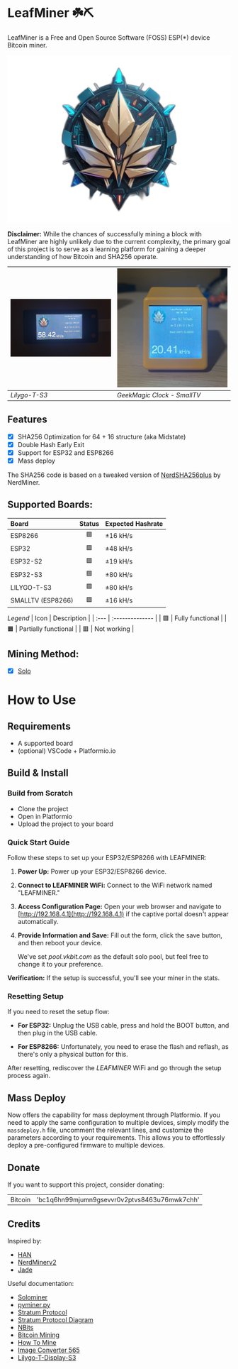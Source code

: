 # LeafMiner ☘️⛏️

LeafMiner is a Free and Open Source Software (FOSS) ESP(\*) device Bitcoin miner.

![LeafMiner Logo](.github/images/leafminer.png)

**Disclaimer:** While the chances of successfully mining a block with LeafMiner are highly unlikely due to the current complexity, the primary goal of this project is to serve as a learning platform for gaining a deeper understanding of how Bitcoin and SHA256 operate.

| ![LeafMiner on Lilygo-T-S3](.github/images/leafminer-lilygots3.png) | ![LeafMiner on GeekMagic Clock Small TV](.github/images/leafminer-geekmagicclock-smalltv.png) |
| :------------------------------------------------------------------ | :-------------------------------------------------------------------------------------------- |
| _Lilygo-T-S3_                                                       | _GeekMagic Clock - SmallTV_                                                                   |

## Features

- [x] SHA256 Optimization for 64 + 16 structure (aka Midstate)
- [x] Double Hash Early Exit
- [x] Support for ESP32 and ESP8266
- [x] Mass deploy

The SHA256 code is based on a tweaked version of [NerdSHA256plus](https://github.com/BitMaker-hub/NerdMiner_v2) by NerdMiner.

## Supported Boards:

| Board             | Status  | Expected Hashrate |
| :---------------- | :----:  | :---------------- |
| ESP8266           |   🟩   | ±16 kH/s          |
| ESP32             |   🟩   | ±48 kH/s          |
| ESP32-S2          |   🟩   | ±19 kH/s          |
| ESP32-S3          |   🟩   | ±80 kH/s          |
| LILYGO-T-S3       |   🟩   | ±80 kH/s          |
| SMALLTV (ESP8266) |   🟩   | ±16 kH/s          |

_Legend_
| Icon | Description |
| :--- | :-------------- |
| 🟩 | Fully functional |
| 🟧 | Partially functional |
| 🟥 | Not working |

## Mining Method:

- [x] [Solo](docs/solo-mining.md)

# How to Use

## Requirements

- A supported board
- (optional) VSCode + Platformio.io

## Build & Install

### Build from Scratch

- Clone the project
- Open in Platformio
- Upload the project to your board

### Quick Start Guide

Follow these steps to set up your ESP32/ESP8266 with LEAFMINER:

1. **Power Up:**
   Power up your ESP32/ESP8266 device.

2. **Connect to LEAFMINER WiFi:**
   Connect to the WiFi network named "LEAFMINER."

3. **Access Configuration Page:**
   Open your web browser and navigate to [http://192.168.4.1](http://192.168.4.1) if the captive portal doesn't appear automatically.

4. **Provide Information and Save:**
   Fill out the form, click the save button, and then reboot your device.

   We've set _pool.vkbit.com_ as the default solo pool, but feel free to change it to your preference.

**Verification:**
If the setup is successful, you'll see your miner in the stats.

### Resetting Setup

If you need to reset the setup flow:

- **For ESP32:**
  Unplug the USB cable, press and hold the BOOT button, and then plug in the USB cable.

- **For ESP8266:**
  Unfortunately, you need to erase the flash and reflash, as there's only a physical button for this.

After resetting, rediscover the _LEAFMINER_ WiFi and go through the setup process again.

## Mass Deploy

Now offers the capability for mass deployment through Platformio. If you need to apply the same configuration to multiple devices, simply modify the `massdeploy.h` file, uncomment the relevant lines, and customize the parameters according to your requirements. This allows you to effortlessly deploy a pre-configured firmware to multiple devices.

## Donate

If you want to support this project, consider donating:

|                     |                                                  |
| :------------------ | :----------------------------------------------- |
| Bitcoin             | 'bc1q6hn99mjumn9gsevvr0v2ptvs8463u76mwk7chh'     |

## Credits

Inspired by:

- [HAN](https://github.com/valerio-vaccaro/HAN)
- [NerdMinerv2](https://github.com/BitMaker-hub/NerdMiner_v2)
- [Jade](https://github.com/Blockstream/Jade/tree/miner_all_0.1.47/components/miner)

Useful documentation:

- [Solominer](https://github.com/iceland2k14/solominer/blob/main/solo_miner.py)
- [pyminer.py](https://github.com/jgarzik/pyminer/blob/master/pyminer.py)
- [Stratum Protocol](https://reference.cash/mining/stratum-protocol)
- [Stratum Protocol Diagram](https://github.com/aeternity/protocol/blob/master/STRATUM.md)
- [NBits](https://learnmeabitcoin.com/technical/bits)
- [Bitcoin Mining](https://www.righto.com/2014/02/bitcoin-mining-hard-way-algorithms.html)
- [How To Mine](https://gist.github.com/Ending2015a/70373b2f6f665a765b4d0b0c427f052b)
- [Image Converter 565](http://www.rinkydinkelectronics.com/t_imageconverter565.php)
- [Lilygo-T-Display-S3](https://github.com/Xinyuan-LilyGO/T-Display-S3/tree/main)

